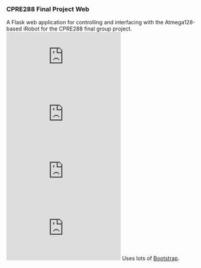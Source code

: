 ### CPRE288 Final Project Web
A Flask web application for controlling and interfacing with the Atmega128-based iRobot for the CPRE288 final group project.
![](https://cloud1.keaneokelley.com/index.php/apps/files_sharing/ajax/publicpreview.php?x=1920&y=1019&a=true&file=bumper.JPG&t=PNI15rcFTe9lOJR&scalingup=0)
![](https://cloud1.keaneokelley.com/index.php/apps/files_sharing/ajax/publicpreview.php?x=1920&y=1019&a=true&file=home.JPG&t=BhJff42VmODuKh6&scalingup=0)
![](https://cloud1.keaneokelley.com/index.php/apps/files_sharing/ajax/publicpreview.php?x=1920&y=1019&a=true&file=scan.JPG&t=bWn816wbrjuFkAg&scalingup=0)
![](https://cloud1.keaneokelley.com/index.php/apps/files_sharing/ajax/publicpreview.php?x=1920&y=1019&a=true&file=success.JPG&t=309K9kpsUuIdhE0&scalingup=0)
Uses lots of [Bootstrap](http://getbootstrap.com/).
